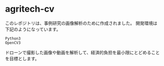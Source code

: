 # agritech-cv
このレポジトリは、事例研究の画像解析のために作成されました。
開発環境は下記のようになっています。

```
Python3
OpenCV3
```

ドローンで撮影した画像や動画を解析して、経済的負担を最小限にとどめることを目標とします。
